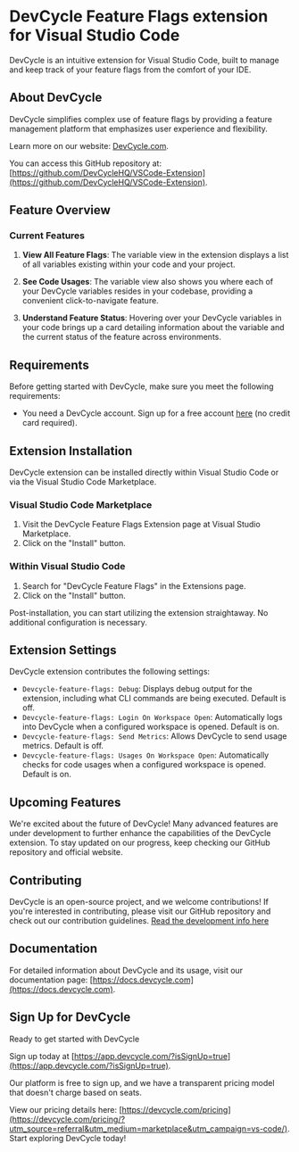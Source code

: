 # DevCycle Feature Flags extension for Visual Studio Code

DevCycle is an intuitive extension for Visual Studio Code, built to manage and keep track of your feature flags from the comfort of your IDE.

## About DevCycle

DevCycle simplifies complex use of feature flags by providing a feature management platform that emphasizes user experience and flexibility.

Learn more on our website: [DevCycle.com](https://devcycle.com/?utm_source=referral&utm_medium=marketplace&utm_campaign=vs-code).

You can access this GitHub repository at: [https://github.com/DevCycleHQ/VSCode-Extension](https://github.com/DevCycleHQ/VSCode-Extension).

## Feature Overview

### Current Features


1. **View All Feature Flags**: The variable view in the extension displays a list of all variables existing within your code and your project.

2. **See Code Usages**: The variable view also shows you where each of your DevCycle variables resides in your codebase, providing a convenient click-to-navigate feature.

3. **Understand Feature Status**: Hovering over your DevCycle variables in your code brings up a card detailing information about the variable and the current status of the feature across environments.

## Requirements

Before getting started with DevCycle, make sure you meet the following requirements:

- You need a DevCycle account. Sign up for a free account [here](https://app.devcycle.com/?isSignUp=true) (no credit card required).

## Extension Installation

DevCycle extension can be installed directly within Visual Studio Code or via the Visual Studio Code Marketplace.

### Visual Studio Code Marketplace
1. Visit the DevCycle Feature Flags Extension page at Visual Studio Marketplace.
2. Click on the "Install" button.

### Within Visual Studio Code
1. Search for "DevCycle Feature Flags" in the Extensions page.
2. Click on the "Install" button.

Post-installation, you can start utilizing the extension straightaway. No additional configuration is necessary.

## Extension Settings

DevCycle extension contributes the following settings:

- `Devcycle-feature-flags: Debug`: Displays debug output for the extension, including what CLI commands are being executed. Default is off.
- `Devcycle-feature-flags: Login On Workspace Open`: Automatically logs into DevCycle when a configured workspace is opened. Default is on.
- `Devcycle-feature-flags: Send Metrics`: Allows DevCycle to send usage metrics. Default is off.
- `Devcycle-feature-flags: Usages On Workspace Open`: Automatically checks for code usages when a configured workspace is opened. Default is on.

## Upcoming Features

We're excited about the future of DevCycle! Many advanced features are under development to further enhance the capabilities of the DevCycle extension. To stay updated on our progress, keep checking our GitHub repository and official website.

## Contributing

DevCycle is an open-source project, and we welcome contributions! If you're interested in contributing, please visit our GitHub repository and check out our contribution guidelines. [Read the development info here](DEVELOPMENT.md)

## Documentation

For detailed information about DevCycle and its usage, visit our documentation page: [https://docs.devcycle.com](https://docs.devcycle.com).

## Sign Up for DevCycle

Ready to get started with DevCycle

Sign up today at [https://app.devcycle.com/?isSignUp=true](https://app.devcycle.com/?isSignUp=true). 

Our platform is free to sign up, and we have a transparent pricing model that doesn't charge based on seats. 

View our pricing details here: [https://devcycle.com/pricing](https://devcycle.com/pricing/?utm_source=referral&utm_medium=marketplace&utm_campaign=vs-code/). Start exploring DevCycle today!

